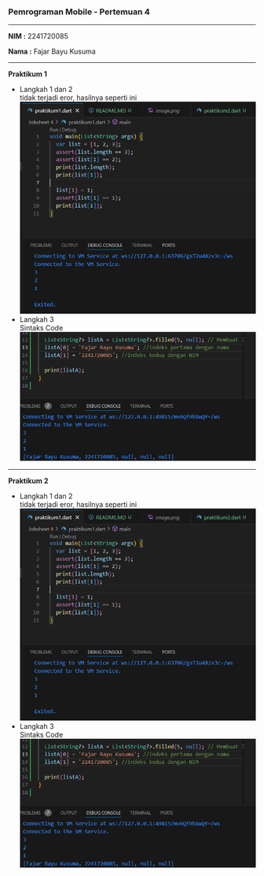 ### Pemrograman Mobile - Pertemuan 4 ###
---
**NIM :** 2241720085

**Nama  :** Fajar Bayu Kusuma

---
**Praktikum 1**
- Langkah 1 dan 2 \
tidak terjadi eror, hasilnya seperti ini
![Praktikum 1](./PRAKTIKUM1.1.png "Praktikum 1")
- Langkah 3 \
Sintaks Code
 ![Praktikum 1](./Praktikum%201.2.png "Praktikum 1")


---
**Praktikum 2**
- Langkah 1 dan 2 \
tidak terjadi eror, hasilnya seperti ini
![Praktikum 2](./PRAKTIKUM1.1.png "Praktikum 2")
- Langkah 3 \
Sintaks Code
 ![Praktikum 2](./Praktikum%201.2.png "Praktikum 2")


